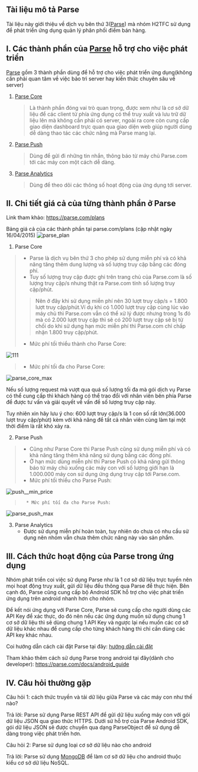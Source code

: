 ## Tài liệu mô tả Parse
Tài liệu này giới thiệu về dịch vụ bên thứ 3([Parse](https://Parse.com/)) mà nhóm H2TFC sử dụng để phát triển ứng dụng quản lý phân phối điểm bán hàng.

I. Các thành phần của [Parse](https://Parse.com/) hỗ trợ cho việc phát triển
----------------------------------------------------------------------------
[Parse](https://Parse.com/) gồm 3 thành phần dùng để hỗ trợ cho việc phát triển ứng dụng(không cần phải quan tâm về việc bảo trì server hay kiến thức chuyên sâu về server)
 1. [Parse Core](https://parse.com/products/core) 
 
 	> Là thành phần đóng vai trò quan trọng, được xem như là cơ sở dữ liệu để các client từ phía ứng dụng có thể truy xuất và lưu trữ dữ liệu lên mà không cần phải có server, ngoài ra core còn cung cấp giao diện dashboard trực quan qua giao diện web giúp người dùng dễ dàng thao tác các chức năng mà Parse mang lại.
 2. [Parse Push](https://parse.com/products/push)
 
	> Dùng để gửi đi những tin nhắn, thông báo từ máy chủ Parse.com tới các máy con một cách dễ dàng.
 3. [Parse Analytics](https://parse.com/products/analytics)
 
	> Dùng để theo dõi các thông số hoạt động của ứng dụng tới server.

 II. Chi tiết giá cả của từng thành phần ở Parse
 -----------------------------------------------
 
 Link tham khảo: https://parse.com/plans
 
 Bảng giá cả của các thành phần tại parse.com/plans (cập nhật ngày 16/04/2015)
 ![parse_plan](https://cloud.githubusercontent.com/assets/11812919/7176009/b3e20578-e444-11e4-8670-7cc46488ef29.png)
 1) Parse Core
 
 >	* Parse là dịch vụ bên thứ 3 cho phép sử dụng miễn phí và có khả năng tăng thêm dung lượng và số lượng truy cập bằng các đóng phí.
 >	* Tuy số lượng truy cập được ghi trên trang chủ của Parse.com là số lượng truy cập/s nhưng thật ra Parse.com tính số lượng truy cập/phút.
 >	> Nên ở đây khi sử dụng miễn phí nên 30 lượt truy cập/s = 1.800 lượt truy cập/phút.Ví dụ khi có 1.000 lượt truy cập cùng lúc vào máy chủ thì Parse.com vẫn có thể xử lý được nhưng trong 1s đó mà có 2.000 lượt truy cập thì sẽ có 200 lượt truy cập sẽ bị từ chối do khi sử dụng hạn mức miễn phí thì Parse.com chỉ chấp nhận 1.800 truy cập/phút.
 >	* Mức phí tối thiểu thành cho Parse Core:
 
 ![111](https://cloud.githubusercontent.com/assets/11812919/7176506/4276cd7e-e449-11e4-8c99-4b9e008192f1.png)

 >	* Mức phí tối đa cho Parse Core:
 
 ![parse_core_max](https://cloud.githubusercontent.com/assets/11812919/7176594/d178f8bc-e449-11e4-97f8-a43a6f2af7d1.png)
 
 Nếu số lượng request mà vượt qua quá số lượng tối đa mà gói dịch vụ Parse có thể cung cấp thì khách hàng có thể trao đổi với nhân viên bên phía Parse để được tư vấn và giải quyết về vấn đề số lượng truy cập này.
 
 Tuy nhiên xin hãy lưu ý cho: 600 lượt truy cập/s là 1 con số rất lớn(36.000 lượt truy cập/phút) kèm với khả năng để tất cả nhân viên cùng làm tại một thời điểm là rất khó xảy ra.

 2) Parse Push
>	* Cũng như Parse Core thì Parse Push cũng sử dụng miễn phí và có khả năng tăng thêm khả năng sử dụng bằng các đóng phí.
>	* Ở hạn mức dùng miễn phí thì Parse Push có khả năng gửi thông báo từ máy chủ xuống các máy con với số lượng giới hạn là 1.000.000 máy con sử dụng ứng dụng truy cập tới Parse.com.
>	* Mức phí tối thiểu cho Parse Push:

![push__min_price](https://cloud.githubusercontent.com/assets/11812919/7176559/922960ca-e449-11e4-924f-59d4ed3407a1.png)

>       * Mức phí tối đa cho Parse Push:

![parse_push_max](https://cloud.githubusercontent.com/assets/11812919/7176595/d17ad466-e449-11e4-85f4-03ecb145cb7c.png)

 3) Parse Analytics
	* Được sử dụng miễn phí hoàn toàn, tuy nhiên do chưa có nhu cầu sử dụng nên nhóm vẫn chưa thêm chức năng này vào sản phẩm.

III. Cách thức hoạt động của Parse trong ứng dụng
-------------------------------------------------
Nhóm phát triển coi việc sử dụng Parse như là 1 cơ sở dữ liệu trực tuyến nên mọi hoạt động truy xuất, gửi dữ liệu đều thông qua Parse để thực hiện. Bên cạnh đó, Parse cũng cung cấp bộ Android SDK hỗ trợ cho việc phát triển ứng dụng trên android nhanh hơn cho nhóm.

Để kết nói ứng dụng với Parse Core, Parse sẽ cung cấp cho người dùng các API Key để xác thực, do đó nên nếu các ứng dụng muốn sử dụng chung 1 cơ sở dữ liệu thì sẽ dùng chung 1 API Key và ngược lại nếu muốn các cơ sở dữ liệu khác nhau để cung cấp cho từng khách hàng thì chỉ cần dùng các API key khác nhau.

Coi hướng dẫn cách cài đặt Parse tại đây: [hướng dẫn cài đặt](https://github.com/BuiThienDuy/H2T-DMS/blob/master/docs/H2T_DMS_Huong_dan_cai_dat.md)

Tham khảo thêm cách sử dụng Parse trong android tại đây(dành cho developer): https://parse.com/docs/android_guide

 
IV. Câu hỏi thường gặp
----------------------
Câu hỏi 1: cách thức truyền và tải dữ liệu giữa Parse và các máy con như thế nào?
	
Trả lời: Parse sử dụng Parse REST API để gửi dữ liệu xuống máy con với gói dữ liệu JSON qua giao thức HTTPS. Dưới sử hỗ trợ của Parse Android SDK, gói dữ liệu JSON sẽ được chuyển qua dạng ParseObject để sử dụng dễ dàng trong việc phát triển hơn.

Câu hỏi 2: Parse sử dụng loại cơ sở dữ liệu nào cho android
	
Trả lời: Parse sử dụng [MongoDB](https://www.mongodb.org/) để làm cơ sở dữ liệu cho android thuộc kiểu cơ sở dữ liệu NoSQL.

	
